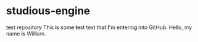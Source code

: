 # studious-engine
test repository
This is some test text that I'm entering into GitHub.
Hello, my name is William.
